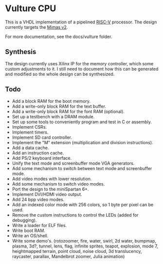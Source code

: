 # Vulture CPU

This is a VHDL implementation of a pipelined [RISC-V](https://en.wikipedia.org/wiki/RISC-V) processor. The design currently targets the [Mimas v2](https://numato.com/product/mimas-v2-spartan-6-fpga-development-board-with-ddr-sdram/).

For more documentation, see the docs/vulture folder.


## Synthesis

The design currently uses Xilinx IP for the memory controller, which some custom adjustments to it. I still need to document how this can be generated and modified so the whole design can be synthesized.


## Todo
- Add a block RAM for the boot memory.
- Add a write-only block RAM for the text buffer.
- Add a write-only block RAM for the font RAM (optional).
- Set up a testbench with a DRAM module.
- Set up some tools to conveniently program and test in C or assembly.
- Implement CSRs.
- Implement timers.
- Implement SD card controller.
- Implement the "M" extension (multiplication and division instructions).
- Add a data cache.
- Add an instruction cache.
- Add PS/2 keyboard interface.
- Unify the text mode and screenbuffer mode VGA generators.
- Add some mechanism to switch between text mode and screenbuffer mode.
- Add video modes with lower resolution.
- Add some mechanism to switch video modes.
- Port the design to the miniSpartan 6+.
- Implement DVI/HDMI video output.
- Add 24 bpp video modes.
- Add an indexed color mode with 256 colors, so 1 byte per pixel can be used.
- Remove the custom instructions to control the LEDs (added for debugging).
- Write a loader for ELF files.
- Write boot RAM.
- Write an OS/shell.
- Write some demo's. (rotozoomer, fire, water, swirl, 2d water, bumpmap, plasma, 3d?, tunnel, lens, flag, infinite sprites, teapot, explosion, mode 7, heightmapped terrain, point cloud, noise cloud, 3d translucency, raycaster, parallax, Mandelbrot zoomer, Julia animation)
